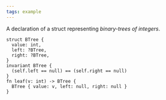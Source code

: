 ```yaml
---
tags: example
---
```


A declaration of a struct representing _binary-trees of integers_.

```{.mist .numberLines}
struct BTree {
  value: int,
  left: ?BTree,
  right: ?BTree,
}
invariant BTree {
  (self.left == null) == (self.right == null)
}
fn leaf(v: int) -> BTree {
  BTree { value: v, left: null, right: null }
}
```
